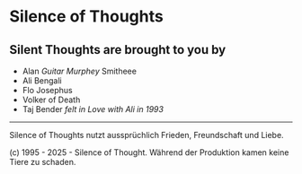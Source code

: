 # Silence of Thoughts

## Silent Thoughts are brought to you by

- Alan _Guitar Murphey_ Smitheee
- Ali Bengali
- Flo Josephus
- Volker of Death
- Taj Bender _felt in Love with Ali in 1993_

---
Silence of Thoughts nutzt aussprüchlich Frieden, Freundschaft und Liebe.

(c) 1995 - 2025 - Silence of Thought. Während der Produktion kamen keine Tiere zu schaden.
